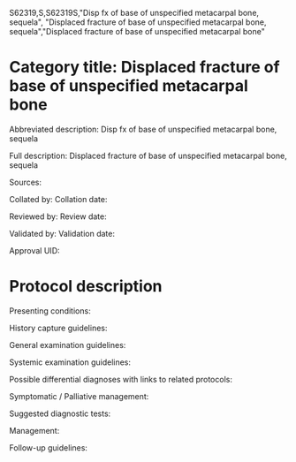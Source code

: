 S62319,S,S62319S,"Disp fx of base of unspecified metacarpal bone, sequela", "Displaced fracture of base of unspecified metacarpal bone, sequela","Displaced fracture of base of unspecified metacarpal bone"
# Category title: Displaced fracture of base of unspecified metacarpal bone

Abbreviated description: Disp fx of base of unspecified metacarpal bone, sequela

Full description: Displaced fracture of base of unspecified metacarpal bone, sequela

Sources:

Collated by:
Collation date:

Reviewed by:
Review date:

Validated by:
Validation date:

Approval UID:

# Protocol description

Presenting conditions:

History capture guidelines:

General examination guidelines:

Systemic examination guidelines:

Possible differential diagnoses with links to related protocols:

Symptomatic / Palliative management:

Suggested diagnostic tests:

Management:

Follow-up guidelines:
